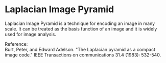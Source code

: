 # Laplacian Image Pyramid
Laplacian Image Pyramid is a technique for encoding an image in many scale. It can be treated as the basis function of an image and it is widely used for image analysis.

Reference:  
Burt, Peter, and Edward Adelson. "The Laplacian pyramid as a compact image code." IEEE Transactions on communications 31.4 (1983): 532-540.

